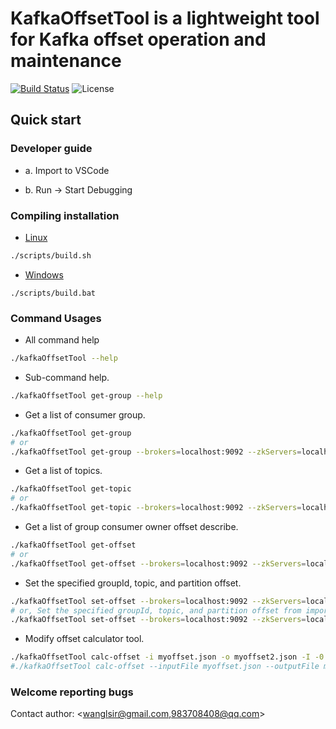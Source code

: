# KafkaOffsetTool is a lightweight tool for Kafka offset operation and maintenance

[![Build Status](https://travis-ci.org/wl4g/kafka_offset_tool.svg?branch=master)](https://travis-ci.org/wl4g/kafka_offset_tool.svg)
![License](https://camo.githubusercontent.com/ce4fb5b3ec026da9d76d9de28d688d0a0d493949/68747470733a2f2f696d672e736869656c64732e696f2f6769746875622f6c6963656e73652f73706f746966792f646f636b657266696c652d6d6176656e2e737667)

## Quick start

### Developer guide

- a. Import to VSCode

- b. Run -> Start Debugging

### Compiling installation

- [Linux](scripts/build.sh)

```bash
./scripts/build.sh
```

- [Windows](scripts/build.bat)

```dos
./scripts/build.bat
```

### Command Usages

- All command help

```bash
./kafkaOffsetTool --help
```

- Sub-command help.

```bash
./kafkaOffsetTool get-group --help
```

- Get a list of consumer group.

```bash
./kafkaOffsetTool get-group
# or
./kafkaOffsetTool get-group --brokers=localhost:9092 --zkServers=localhost:2181 --type=kf --filter='(^spark\S+)'
```

- Get a list of topics.

```bash
./kafkaOffsetTool get-topic
# or
./kafkaOffsetTool get-topic --brokers=localhost:9092 --zkServers=localhost:2181 --filter='(^elecpower\S+)'
```

- Get a list of group consumer owner offset describe.

```bash
./kafkaOffsetTool get-offset
# or
./kafkaOffsetTool get-offset --brokers=localhost:9092 --zkServers=localhost:2181 --outputFile=myoffset.json --groupFilter='(^console\S+)' --topicFilter='(^elecpower\S+)'
```

- Set the specified groupId, topic, and partition offset.

```bash
./kafkaOffsetTool set-offset --brokers=localhost:9092 --zkServers=localhost:2181 --resetGroup=myConsumerGroup1 --setTopic=mytopic1 --setPartition=0 --setOffset=100
# or, Set the specified groupId, topic, and partition offset from import file.
./kafkaOffsetTool set-offset --brokers=localhost:9092 --zkServers=localhost:2181 --inputFile=myoffset.json
```

- Modify offset calculator tool.

```bash
./kafkaOffsetTool calc-offset -i myoffset.json -o myoffset2.json -I -0.1
#./kafkaOffsetTool calc-offset --inputFile myoffset.json --outputFile myoffset2.json --increment -0.1
```

### Welcome reporting bugs

Contact author: <wanglsir@gmail.com,983708408@qq.com>
